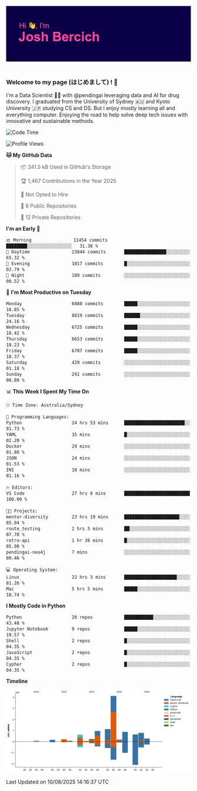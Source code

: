 
<div align="center">
<img src="profile-banner.png" />
</div>

</br>

### Welcome to my page (はじめまして) ! 🌸

I'm a Data Scientist 👨‍🔬 with @pendingai leveraging data and AI for drug discovery. I graduated from the University of Sydney 🇦🇺 and Kyoto University 🇯🇵 studying CS and DS. But I enjoy mostly learning all and everything computer. Enjoying the road to help solve deep tech issues with innovative and sustainable methods.

<!--START_SECTION:waka-->
![Code Time](http://img.shields.io/badge/Code%20Time-27%20hrs%208%20mins-blue)

![Profile Views](http://img.shields.io/badge/Profile%20Views-30-blue)

**🐱 My GitHub Data** 

> 📦 241.5 kB Used in GitHub's Storage 
 > 
> 🏆 1,467 Contributions in the Year 2025
 > 
> 🚫 Not Opted to Hire
 > 
> 📜 8 Public Repositories 
 > 
> 🔑 12 Private Repositories 
 > 
**I'm an Early 🐤** 

```text
🌞 Morning                11454 commits       ████████░░░░░░░░░░░░░░░░░   31.38 % 
🌆 Daytime                23844 commits       ████████████████░░░░░░░░░   65.32 % 
🌃 Evening                1017 commits        █░░░░░░░░░░░░░░░░░░░░░░░░   02.79 % 
🌙 Night                  189 commits         ░░░░░░░░░░░░░░░░░░░░░░░░░   00.52 % 
```
📅 **I'm Most Productive on Tuesday** 

```text
Monday                   6880 commits        █████░░░░░░░░░░░░░░░░░░░░   18.85 % 
Tuesday                  8819 commits        ██████░░░░░░░░░░░░░░░░░░░   24.16 % 
Wednesday                6725 commits        █████░░░░░░░░░░░░░░░░░░░░   18.42 % 
Thursday                 6653 commits        █████░░░░░░░░░░░░░░░░░░░░   18.23 % 
Friday                   6707 commits        █████░░░░░░░░░░░░░░░░░░░░   18.37 % 
Saturday                 429 commits         ░░░░░░░░░░░░░░░░░░░░░░░░░   01.18 % 
Sunday                   291 commits         ░░░░░░░░░░░░░░░░░░░░░░░░░   00.80 % 
```


📊 **This Week I Spent My Time On** 

```text
🕑︎ Time Zone: Australia/Sydney

💬 Programming Languages: 
Python                   24 hrs 53 mins      ███████████████████████░░   91.73 % 
YAML                     35 mins             █░░░░░░░░░░░░░░░░░░░░░░░░   02.20 % 
Docker                   29 mins             ░░░░░░░░░░░░░░░░░░░░░░░░░   01.80 % 
JSON                     24 mins             ░░░░░░░░░░░░░░░░░░░░░░░░░   01.53 % 
INI                      18 mins             ░░░░░░░░░░░░░░░░░░░░░░░░░   01.16 % 

🔥 Editors: 
VS Code                  27 hrs 8 mins       █████████████████████████   100.00 % 

🐱‍💻 Projects: 
mentor-diversity         23 hrs 19 mins      █████████████████████░░░░   85.94 % 
route_testing            2 hrs 5 mins        ██░░░░░░░░░░░░░░░░░░░░░░░   07.70 % 
retro-api                1 hr 36 mins        █░░░░░░░░░░░░░░░░░░░░░░░░   05.90 % 
pendingai-neo4j          7 mins              ░░░░░░░░░░░░░░░░░░░░░░░░░   00.46 % 

💻 Operating System: 
Linux                    22 hrs 3 mins       ████████████████████░░░░░   81.26 % 
Mac                      5 hrs 5 mins        █████░░░░░░░░░░░░░░░░░░░░   18.74 % 
```

**I Mostly Code in Python** 

```text
Python                   20 repos            ███████████░░░░░░░░░░░░░░   43.48 % 
Jupyter Notebook         9 repos             █████░░░░░░░░░░░░░░░░░░░░   19.57 % 
Shell                    2 repos             █░░░░░░░░░░░░░░░░░░░░░░░░   04.35 % 
JavaScript               2 repos             █░░░░░░░░░░░░░░░░░░░░░░░░   04.35 % 
Cypher                   2 repos             █░░░░░░░░░░░░░░░░░░░░░░░░   04.35 % 
```



**Timeline**

![Lines of Code chart](https://raw.githubusercontent.com/JBercich/JBercich/main/assets/bar_graph.png)


 Last Updated on 10/08/2025 14:16:37 UTC
<!--END_SECTION:waka-->
